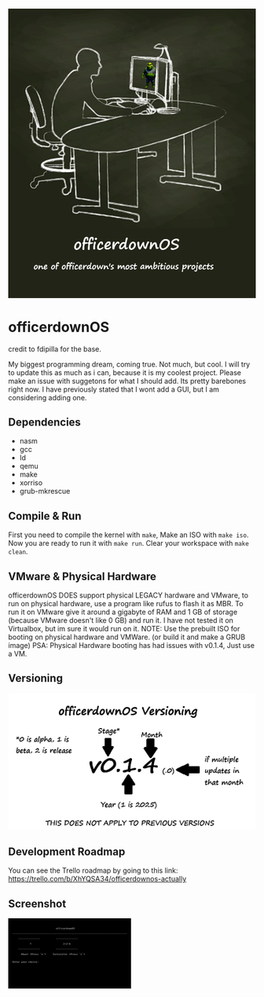 ![officerdownOS logo](/logo.png)

officerdownOS
==============
credit to fdipilla for the base.


My biggest programming dream, coming true.
Not much, but cool.
I will try to update this as much as i can, because it is my coolest project.
Please make an issue with suggetons for what I should add. Its pretty barebones right now.
I have previously stated that I wont add a GUI, but I am considering adding one.

Dependencies
------------

* nasm
* gcc
* ld
* qemu
* make
* xorriso
* grub-mkrescue


Compile & Run
-------------

First you need to compile the kernel with `make`, Make an ISO with `make iso`. Now you are ready to run it with `make run`.
Clear your workspace with `make clean`. 

VMware & Physical Hardware
--------------------------
officerdownOS DOES support physical LEGACY hardware and VMware, 
to run on physical hardware, use a program like rufus to flash 
it as MBR. To run it on VMware give it around a gigabyte of RAM
and 1 GB of storage (because VMware doesn't like 0 GB)
and run it.
I have not tested it on Virtualbox, but im sure it would run 
on it.
NOTE: Use the prebuilt ISO for booting on physical hardware and VMWare.
(or build it and make a GRUB image)
PSA: Physical Hardware booting has had issues with v0.1.4, Just use a VM.

Versioning
----------

![officerdownOS versioning](/versioning.png)


Development Roadmap
-------------------
You can see the Trello roadmap by going to this link:
https://trello.com/b/XhYQSA34/officerdownos-actually

Screenshot
----------

![ScreenShot](/screenshot.png)



